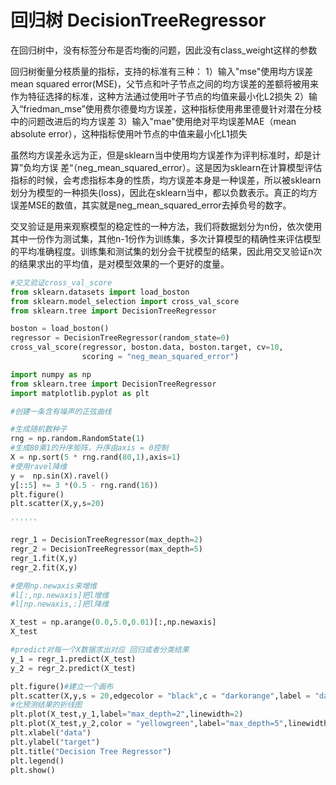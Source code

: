 # 回归树 DecisionTreeRegressor

在回归树中，没有标签分布是否均衡的问题，因此没有class_weight这样的参数

回归树衡量分枝质量的指标，支持的标准有三种：
1）输入"mse"使用均方误差mean squared error(MSE)，父节点和叶子节点之间的均方误差的差额将被用来作为特征选择的标准，这种方法通过使用叶子节点的均值来最小化L2损失
2）输入“friedman_mse”使用费尔德曼均方误差，这种指标使用弗里德曼针对潜在分枝中的问题改进后的均方误差
3）输入"mae"使用绝对平均误差MAE（mean absolute error），这种指标使用叶节点的中值来最小化L1损失

虽然均方误差永远为正，但是sklearn当中使用均方误差作为评判标准时，却是计算”负均方误
差“（neg_mean_squared_error）。这是因为sklearn在计算模型评估指标的时候，会考虑指标本身的性质，均方误差本身是一种误差，所以被sklearn划分为模型的一种损失(loss)，因此在sklearn当中，都以负数表示。真正的均方误差MSE的数值，其实就是neg_mean_squared_error去掉负号的数字。

交叉验证是用来观察模型的稳定性的一种方法，我们将数据划分为n份，依次使用其中一份作为测试集，其他n-1份作为训练集，多次计算模型的精确性来评估模型的平均准确程度。训练集和测试集的划分会干扰模型的结果，因此用交叉验证n次的结果求出的平均值，是对模型效果的一个更好的度量。

```python
#交叉验证cross_val_score
from sklearn.datasets import load_boston
from sklearn.model_selection import cross_val_score
from sklearn.tree import DecisionTreeRegressor

boston = load_boston()
regressor = DecisionTreeRegressor(random_state=0)
cross_val_score(regressor, boston.data, boston.target, cv=10, 
                scoring = "neg_mean_squared_error")
```

```python
import numpy as np
from sklearn.tree import DecisionTreeRegressor
import matplotlib.pyplot as plt

#创建一条含有噪声的正弦曲线

#生成随机数种子
rng = np.random.RandomState(1)
#生成80乘1的升序矩阵，升序由axis = 0控制
X = np.sort(5 * rng.rand(80,1),axis=1)
#使用ravel降维
y =  np.sin(X).ravel()
y[::5] += 3 *(0.5 - rng.rand(16))
plt.figure()
plt.scatter(X,y,s=20)

''''''

regr_1 = DecisionTreeRegressor(max_depth=2)
regr_2 = DecisionTreeRegressor(max_depth=5)
regr_1.fit(X,y)
regr_2.fit(X,y)

#使用np.newaxis来增维
#l[:,np.newaxis]把l增维
#l[np.newaxis,:]把l降维

X_test = np.arange(0.0,5.0,0.01)[:,np.newaxis]
X_test

#predict对每一个X数据求出对应 回归或者分类结果
y_1 = regr_1.predict(X_test)
y_2 = regr_2.predict(X_test)

plt.figure()#建立一个画布
plt.scatter(X,y,s = 20,edgecolor = "black",c = "darkorange",label = "data")#画散点图
#化预测结果的折线图
plt.plot(X_test,y_1,label="max_depth=2",linewidth=2)
plt.plot(X_test,y_2,color = "yellowgreen",label="max_depth=5",linewidth=2)
plt.xlabel("data")
plt.ylabel("target")
plt.title("Decision Tree Regressor")
plt.legend()
plt.show()
```
